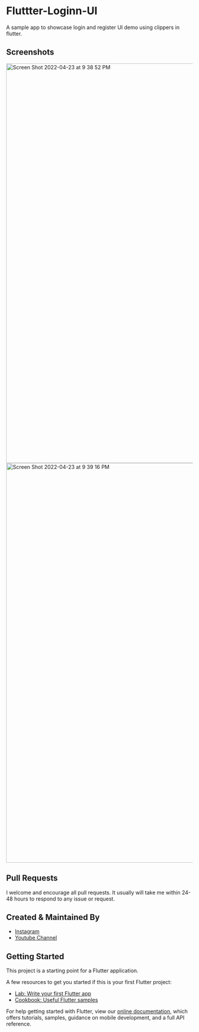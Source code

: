 # Fluttter-Loginn-UI

A sample app to showcase login and register UI demo using clippers in flutter.


## Screenshots

<img width="1080" alt="Screen Shot 2022-04-23 at 9 38 52 PM" src="https://user-images.githubusercontent.com/14290499/164916505-d7653813-d011-4bd4-bdee-6d40d06ccdda.png">

<img width="1080" alt="Screen Shot 2022-04-23 at 9 39 16 PM" src="https://user-images.githubusercontent.com/14290499/164916515-81340d50-7df7-48f8-b05d-b98c6bf3fbc5.png">

     
## Pull Requests

I welcome and encourage all pull requests. It usually will take me within 24-48 hours to respond to any issue or request.


## Created & Maintained By

- [Instagram](https://www.instagram.com/faiz.rhm)
- [Youtube Channel](https://www.youtube.com/channel/UCM1OzZsZ5FQIg01vdKGAw7g)

## Getting Started

This project is a starting point for a Flutter application.

A few resources to get you started if this is your first Flutter project:

- [Lab: Write your first Flutter app](https://flutter.dev/docs/get-started/codelab)
- [Cookbook: Useful Flutter samples](https://flutter.dev/docs/cookbook)

For help getting started with Flutter, view our
[online documentation](https://flutter.dev/docs), which offers tutorials,
samples, guidance on mobile development, and a full API reference.
